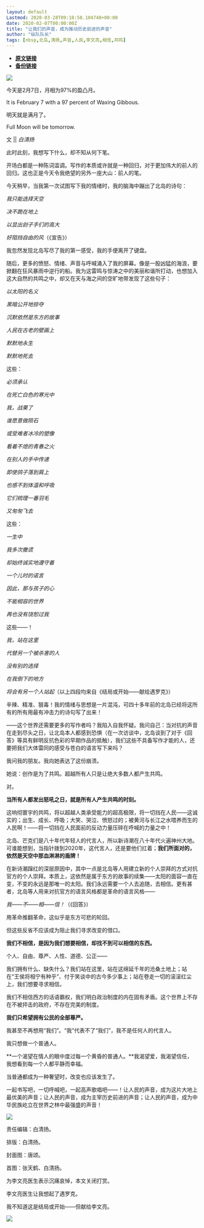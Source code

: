 ```yaml
---
layout: default
Lastmod: 2020-03-28T09:18:58.104748+00:00
date: 2020-02-07T00:00:00Z
title: "让我们的声音，成为推动历史前进的声音"
author: "纵队队长"
tags: [nbsp,北岛,清扬,声音,人民,李文亮,相信,共鸣]
---
```


* [**原文链接**](https://mp.weixin.qq.com/s/1WbnLUAsC6RJjJjyyYv07g)
* [**备份链接**](http://archive.ph/HbyzA)


![](/images/post/b3f4b0ba5b7f819ddcb247ea6378f969.jpg)

今天是2月7日，月相为97%的盈凸月。

It is February 7 with a 97 percent of Waxing Gibbous.

明天就是满月了。

Full Moon will be tomorrow.

文 || _白清扬_  

此时此刻，我想写下什么，却不知从何下笔。

开场白都是一种陈词滥调。写作的本质或许就是一种回归，对于更加伟大的前人的回归。这也正是今天令我绝望的另外一座大山：前人的笔。

今天稍早，当我第一次试图写下我的情绪时，我的脑海中蹦出了北岛的诗句：

_我只能选择天空_

_决不跪在地上_

_以显出刽子手们的高大_

_好阻挡自由的风_（《宣告》）

我忽然发现北岛写尽了我的第一感受，我的手便离开了键盘。

随后，更多的愤怒、情绪、声音与呼喊涌入了我的屏幕。像是一股凶猛的海浪，要掀翻在狂风暴雨中逆行的船。我为这雷鸣与惊涛之中的美丽和谐所打动，也想加入这大自然的共鸣之中，却又在天与海之间的空旷地带发现了这些句子：

_以太阳的名义_

_黑暗公开地掠夺_

_沉默依然是东方的故事_

_人民在古老的壁画上_

_默默地永生_

_默默地死去_

这些：

_必须承认_

_在死亡白色的寒光中_

_我，战栗了_

_谁愿意做陨石_

_或受难者冰冷的塑像_

_看着不熄的青春之火_

_在别人的手中传递_

_即使鸽子落到肩上_

_也感不到体温和呼吸_

_它们梳理一番羽毛_

_又匆匆飞去_

这些：

_一生中_

_我多次撒谎_

_却始终诚实地遵守着_

_一个儿时的诺言_

_因此，那与孩子的心_

_不能相容的世界_

_再也没有饶恕过我_

这些——！

_我，站在这里_

_代替另一个被杀害的人_

_没有别的选择_

_在我倒下的地方_

_将会有另一个人站起_（以上四段均来自《结局或开始——献给遇罗克》）

辛辣、精准、狠毒！我的情绪与思想是一片混沌，可四十多年前的北岛已经将这所有的所有用最有冲击力的诗句写了出来！

——这个世界还需要更多的写作者吗？我陷入自我怀疑。我问自己：当对抗的声音在走到尽头之日，让北岛本人都感到恐惧（在一次访谈中，北岛谈到了对于《回答》等具有鲜明反抗色彩的早期作品的抵触），我们这些不具备写作才能的人，还要把我们大体雷同的感受与苍白的语言写下来吗？

我问我的朋友。我向她表达了这份崩溃。

她说：创作是为了共鸣。超越所有人只是让绝大多数人都产生共鸣。

对。

**当所有人都发出怒吼之日，就是所有人产生共鸣的时刻。**

这响彻寰宇的共鸣，将以超越人类承受能力的超高极限，将一切挡在人民——这诚实的；出生、成长、呼吸；大笑、哭泣、愤怒过的；被黄河与长江之水喂养而生的人民啊！——将一切挡在人民面前的反动力量压碎在呼喊的力量之中！

北岛、芒克们是八十年代年轻人的代言人，所以新诗潮在八十年代火遍神州大地。可谁能想到，当指针拨到2020年，这代言人，还是要他们扛着；**我们所面对的，依然是天空中那血淋淋的盾牌！**

在新诗潮蹿红的深层原因中，其中一点是北岛等人用建立新的个人崇拜的方式对抗官方的个人崇拜。本质上，这依然是属于东方的故事的续集——太阳的面容一直在变，不变的永远是那唯一的太阳。我们永远需要一个人去追随，去相信。更有甚者，北岛等人用来对抗官方的语言风格都是革命的语言风格——

_我——不——相——信！_（《回答》）

用革命推翻革命，这似乎是东方可悲的轮回。

但这些反省不应该成为阻止我们寻求改变的借口。

**我们不相信，是因为我们想要相信，却找不到可以相信的东西。**

个人、自由、尊严、人性、道德、公正——

我们拥有什么、缺失什么？我们站在这里，站在这绵延千年的沧桑土地上；站在“王侯将相宁有种乎”、付于笑谈中的古今多少事上；站在卷走一切的滚滚红尘上，我们想要寻求相信。

我们不相信西方的话语霸权，我们明白政治制度的内在固有矛盾。这个世界上不存在不被抨击的政府，不存在完美的制度。

**我们只希望拥有公民的全部尊严。**

我甚至不再想用“我们”。“我”代表不了“我们”，我不是任何人的代言人。

我只想做一个普通人。

**一个渴望在情人的眼中度过每一个黄昏的普通人。**我渴望爱，我渴望信任，我想看到每一个人都平静而幸福。

当普通都成为一种奢望时，改变也应该发生了。

一起书写吧，一切呼喊吧，一起高声歌唱吧——！让人民的声音，成为这片大地上最优美的声音；让人民的声音，成为主宰历史前进的声音；让人民的声音，成为中华民族屹立在世界之林中最强盛的声音！

![](/images/post/5df6ed01f305af92c2f6847b318ff08b.jpg)

责任编辑：白清扬。

排版：白清扬。

封面图：唐颂。

首图：张天鹤、白清扬。

为李文亮医生表示沉痛哀悼，本文关闭打赏。  

李文亮医生让我想起了遇罗克。  

我不知道这是结局或开始——但献给李文亮。  

![](/images/post/8fda7420a3067bfa7e301f840737b8c5.jpg)

